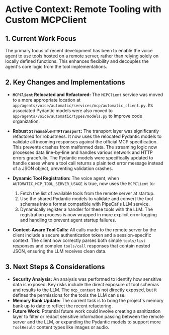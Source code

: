 # Active Context: Remote Tooling with Custom MCPClient

## 1. Current Work Focus

The primary focus of recent development has been to enable the voice agent to use tools hosted on a remote server, rather than relying solely on locally defined functions. This enhances flexibility and decouples the agent's core logic from the tool implementations.

## 2. Key Changes and Implementations

- **`MCPClient` Relocated and Refactored:** The `MCPClient` service was moved to a more appropriate location at `app/agents/voice/automatic/services/mcp/automatic_client.py`. Its associated Pydantic models were also moved to `app/agents/voice/automatic/types/models.py` to improve code organization.

- **Robust `StreamableHTTPTransport`:** The transport layer was significantly refactored for robustness. It now uses the relocated Pydantic models to validate all incoming responses against the official MCP specification. This prevents crashes from malformed data. The streaming logic now processes data line-by-line and handles various network and HTTP errors gracefully. The Pydantic models were specifically updated to handle cases where a tool call returns a plain text error message instead of a JSON object, preventing validation crashes.

- **Dynamic Tool Registration:** The voice agent, when `AUTOMATIC_MCP_TOOL_SERVER_USAGE` is true, now uses the `MCPClient` to:
    1.  Fetch the list of available tools from the remote server at startup.
    2.  Use the shared Pydantic models to validate and convert the tool schemas into a format compatible with PipeCat's LLM service.
    3.  Dynamically register a handler for these tools with the LLM. The registration process is now wrapped in more explicit error logging and handling to prevent agent startup failures.

- **Context-Aware Tool Calls:** All calls made to the remote server by the client include a secure authentication token and a session-specific context. The client now correctly parses both simple `tools/list` responses and complex `tools/call` responses that contain nested JSON, ensuring the LLM receives clean data.

## 3. Next Steps & Considerations

- **Security Analysis:** An analysis was performed to identify how sensitive data is exposed. Key risks include the direct exposure of tool schemas and results to the LLM. The `mcp_context` is not directly exposed, but it defines the permissions for the tools the LLM can use.
- **Memory Bank Update:** The current task is to bring the project's memory bank up to date to reflect the recent refactoring.
- **Future Work:** Potential future work could involve creating a sanitization layer to filter or redact sensitive information passing between the remote server and the LLM, or expanding the Pydantic models to support more `ToolResult` content types like images or audio.

